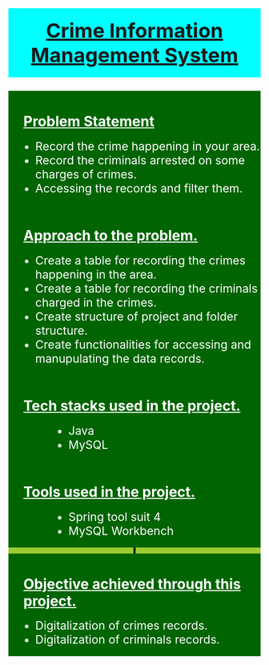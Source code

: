 <!DOCTYPE html>
<html lang="en">
<head>
    <meta charset="UTF-8">
    <meta http-equiv="X-UA-Compatible" content="IE=edge">
    <meta name="viewport" content="width=device-width, initial-scale=1.0">
</head>
<body>
    <h1 style="text-align: center;text-decoration: underline;font-size: 40px;padding: 20px;background-color: cyan;font-weight: bolder;">Crime Information Management System</h1>
    <div style="padding-left: 30px;background-color: darkgreen;padding-top: 5px;color: white;padding-bottom: 5px;">
        <h1 style="text-decoration:underline;">Problem Statement</h1>
        <ul>
            <li style="font-size: 23px;">Record the crime happening in your area.</li>
            <li style="font-size: 23px;">Record the criminals arrested on some charges of crimes.</li>
            <li style="font-size: 23px;">Accessing the records and filter them.</li>
        </ul>
    </div>
    <div style="padding-left: 30px;background-color: darkgreen;padding-top: 5px;color: white;padding-bottom: 5px;">
        <h1 style="text-decoration:underline;">Approach to the problem.</h1>
        <ul>
            <li style="font-size: 23px;">Create a table for recording the crimes happening in the area.</li>
            <li style="font-size: 23px;">Create a table for recording the criminals charged in the crimes.</li>
            <li style="font-size: 23px;">Create structure of project and folder structure.</li>
            <li style="font-size: 23px;">Create functionalities for accessing and manupulating the data records.</li>
        </ul>
    </div>
    <div style="padding-left: 30px;background-color: darkgreen;padding-top: 5px;color: white;padding-bottom: 5px;">
        <h1 style="text-decoration:underline;">Tech stacks used in the project.</h1>
        <ul style="padding-left: 90px;">
            <li style="font-size: 23px;">Java</li>
            <li style="font-size: 23px;">MySQL</li>
        </ul>
    </div>
    <div style="padding-left: 30px;background-color: darkgreen;padding-top: 5px;color: white;padding-bottom: 5px;">
        <h1 style="text-decoration:underline;">Tools used in the project.</h1>
        <ul style="padding-left: 90px;">
            <li style="font-size: 23px;">Spring tool suit 4</li>
            <li style="font-size: 23px;">MySQL Workbench</li>
        </ul>
    </div>
    <div style="text-align: center;background-color: yellowgreen;">
        <img src="https://i.ibb.co/X8NHqJF/bandicam-2023-03-08-18-24-03-518.jpg" style="border: 2px solid black;" alt="">
    </div>
    <div style="text-align: center;background-color: yellowgreen;">
        <img src="https://i.ibb.co/47cmGdZ/bandicam-2023-03-08-16-41-37-887.jpg" style="border: 2px solid black;" alt="">
    </div>
    <div style="text-align: center;background-color: yellowgreen;">
        <img src="https://i.ibb.co/zXgLMRz/bandicam-2023-03-08-18-33-59-323.jpg" style="border: 2px solid black;" alt="">
    </div>
    <div style="padding-left: 30px;background-color: darkgreen;padding-top: 5px;color: white;padding-bottom: 5px;">
        <h1 style="text-decoration:underline;">Objective achieved through this project.</h1>
        <ul>
            <li style="font-size: 23px;">Digitalization of crimes records.</li>
            <li style="font-size: 23px;">Digitalization of criminals records.</li>
        </ul>
    </div>
</body>
</html>
